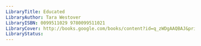 ```yaml
---
LibraryTitle: Educated
LibraryAuthor: Tara Westover
LibraryISBN: 0099511029 9780099511021
LibraryCover: http://books.google.com/books/content?id=q_zWDgAAQBAJ&printsec=frontcover&img=1&zoom=1&source=gbs_api
LibraryStatus:
---
```

